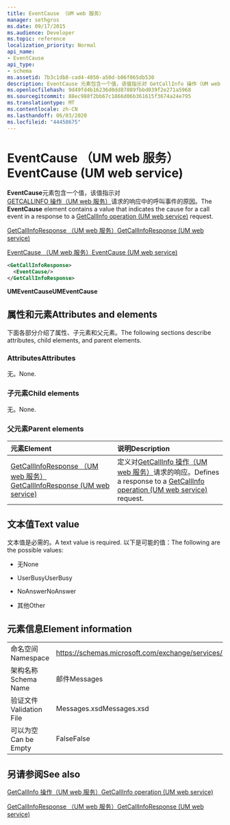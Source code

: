 ```yaml
---
title: EventCause （UM web 服务）
manager: sethgros
ms.date: 09/17/2015
ms.audience: Developer
ms.topic: reference
localization_priority: Normal
api_name:
- EventCause
api_type:
- schema
ms.assetid: 7b3c1db8-cad4-4050-a50d-b06f065db530
description: EventCause 元素包含一个值，该值指示对 GetCallInfo 操作（UM web 服务）请求的响应中的呼叫事件的原因。
ms.openlocfilehash: 9d49fd4b16236d0dd87889fbbd039f2e271a5968
ms.sourcegitcommit: 88ec988f2bb67c1866d06b361615f3674a24e795
ms.translationtype: MT
ms.contentlocale: zh-CN
ms.lasthandoff: 06/03/2020
ms.locfileid: "44458675"
---
```

# <a name="eventcause-um-web-service"></a><span data-ttu-id="cadeb-103">EventCause （UM web 服务）</span><span class="sxs-lookup"><span data-stu-id="cadeb-103">EventCause (UM web service)</span></span>

<span data-ttu-id="cadeb-104">**EventCause**元素包含一个值，该值指示对[GETCALLINFO 操作（UM web 服务）](getcallinfo-operation-um-web-service.md)请求的响应中的呼叫事件的原因。</span><span class="sxs-lookup"><span data-stu-id="cadeb-104">The **EventCause** element contains a value that indicates the cause for a call event in a response to a [GetCallInfo operation (UM web service)](getcallinfo-operation-um-web-service.md) request.</span></span> 
  
[<span data-ttu-id="cadeb-105">GetCallInfoResponse （UM web 服务）</span><span class="sxs-lookup"><span data-stu-id="cadeb-105">GetCallInfoResponse (UM web service)</span></span>](getcallinforesponse-um-web-service.md)
  
[<span data-ttu-id="cadeb-106">EventCause （UM web 服务）</span><span class="sxs-lookup"><span data-stu-id="cadeb-106">EventCause (UM web service)</span></span>](eventcause-um-web-service.md)
  
```xml
<GetCallInfoResponse>
  <EventCause/>
</GetCallInfoResponse>
```

 <span data-ttu-id="cadeb-107">**UMEventCause**</span><span class="sxs-lookup"><span data-stu-id="cadeb-107">**UMEventCause**</span></span>
## <a name="attributes-and-elements"></a><span data-ttu-id="cadeb-108">属性和元素</span><span class="sxs-lookup"><span data-stu-id="cadeb-108">Attributes and elements</span></span>

<span data-ttu-id="cadeb-109">下面各部分介绍了属性、子元素和父元素。</span><span class="sxs-lookup"><span data-stu-id="cadeb-109">The following sections describe attributes, child elements, and parent elements.</span></span>
  
### <a name="attributes"></a><span data-ttu-id="cadeb-110">Attributes</span><span class="sxs-lookup"><span data-stu-id="cadeb-110">Attributes</span></span>

<span data-ttu-id="cadeb-111">无。</span><span class="sxs-lookup"><span data-stu-id="cadeb-111">None.</span></span>
  
### <a name="child-elements"></a><span data-ttu-id="cadeb-112">子元素</span><span class="sxs-lookup"><span data-stu-id="cadeb-112">Child elements</span></span>

<span data-ttu-id="cadeb-113">无。</span><span class="sxs-lookup"><span data-stu-id="cadeb-113">None.</span></span>
  
### <a name="parent-elements"></a><span data-ttu-id="cadeb-114">父元素</span><span class="sxs-lookup"><span data-stu-id="cadeb-114">Parent elements</span></span>

|<span data-ttu-id="cadeb-115">**元素**</span><span class="sxs-lookup"><span data-stu-id="cadeb-115">**Element**</span></span>|<span data-ttu-id="cadeb-116">**说明**</span><span class="sxs-lookup"><span data-stu-id="cadeb-116">**Description**</span></span>|
|:-----|:-----|
|[<span data-ttu-id="cadeb-117">GetCallInfoResponse （UM web 服务）</span><span class="sxs-lookup"><span data-stu-id="cadeb-117">GetCallInfoResponse (UM web service)</span></span>](getcallinforesponse-um-web-service.md) <br/> |<span data-ttu-id="cadeb-118">定义对[GetCallInfo 操作（UM web 服务）](getcallinfo-operation-um-web-service.md)请求的响应。</span><span class="sxs-lookup"><span data-stu-id="cadeb-118">Defines a response to a [GetCallInfo operation (UM web service)](getcallinfo-operation-um-web-service.md) request.</span></span>  <br/> |
   
## <a name="text-value"></a><span data-ttu-id="cadeb-119">文本值</span><span class="sxs-lookup"><span data-stu-id="cadeb-119">Text value</span></span>

<span data-ttu-id="cadeb-120">文本值是必需的。</span><span class="sxs-lookup"><span data-stu-id="cadeb-120">A text value is required.</span></span> <span data-ttu-id="cadeb-121">以下是可能的值：</span><span class="sxs-lookup"><span data-stu-id="cadeb-121">The following are the possible values:</span></span>
  
- <span data-ttu-id="cadeb-122">无</span><span class="sxs-lookup"><span data-stu-id="cadeb-122">None</span></span>
    
- <span data-ttu-id="cadeb-123">UserBusy</span><span class="sxs-lookup"><span data-stu-id="cadeb-123">UserBusy</span></span>
    
- <span data-ttu-id="cadeb-124">NoAnswer</span><span class="sxs-lookup"><span data-stu-id="cadeb-124">NoAnswer</span></span>
    
- <span data-ttu-id="cadeb-125">其他</span><span class="sxs-lookup"><span data-stu-id="cadeb-125">Other</span></span>
    
## <a name="element-information"></a><span data-ttu-id="cadeb-126">元素信息</span><span class="sxs-lookup"><span data-stu-id="cadeb-126">Element information</span></span>

|||
|:-----|:-----|
|<span data-ttu-id="cadeb-127">命名空间</span><span class="sxs-lookup"><span data-stu-id="cadeb-127">Namespace</span></span>  <br/> |https://schemas.microsoft.com/exchange/services/2006/messages  <br/> |
|<span data-ttu-id="cadeb-128">架构名称</span><span class="sxs-lookup"><span data-stu-id="cadeb-128">Schema Name</span></span>  <br/> |<span data-ttu-id="cadeb-129">邮件</span><span class="sxs-lookup"><span data-stu-id="cadeb-129">Messages</span></span>  <br/> |
|<span data-ttu-id="cadeb-130">验证文件</span><span class="sxs-lookup"><span data-stu-id="cadeb-130">Validation File</span></span>  <br/> |<span data-ttu-id="cadeb-131">Messages.xsd</span><span class="sxs-lookup"><span data-stu-id="cadeb-131">Messages.xsd</span></span>  <br/> |
|<span data-ttu-id="cadeb-132">可以为空</span><span class="sxs-lookup"><span data-stu-id="cadeb-132">Can be Empty</span></span>  <br/> |<span data-ttu-id="cadeb-133">False</span><span class="sxs-lookup"><span data-stu-id="cadeb-133">False</span></span>  <br/> |
   
## <a name="see-also"></a><span data-ttu-id="cadeb-134">另请参阅</span><span class="sxs-lookup"><span data-stu-id="cadeb-134">See also</span></span>



[<span data-ttu-id="cadeb-135">GetCallInfo 操作（UM web 服务）</span><span class="sxs-lookup"><span data-stu-id="cadeb-135">GetCallInfo operation (UM web service)</span></span>](getcallinfo-operation-um-web-service.md)
  
[<span data-ttu-id="cadeb-136">GetCallInfoResponse （UM web 服务）</span><span class="sxs-lookup"><span data-stu-id="cadeb-136">GetCallInfoResponse (UM web service)</span></span>](getcallinforesponse-um-web-service.md)

